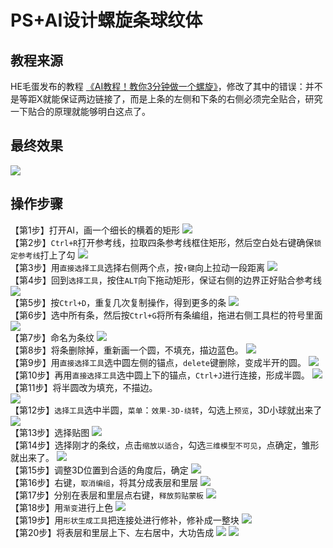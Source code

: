 # PS+AI设计螺旋条球纹体

## 教程来源
HE毛蛋发布的教程 [《AI教程！教你3分钟做一个螺旋》](http://weibo.com/2287186964/EC52W4qWc?type=comment#_rnd1508247858238)，修改了其中的错误：并不是等距X就能保证两边链接了，而是上条的左侧和下条的右侧必须完全贴合，研究一下贴合的原理就能够明白这点了。

## 最终效果
![](assets/100/20180701-657e49ec.png)  

## 操作步骤
【第1步】打开AI，画一个细长的横着的矩形
![](assets/100/20180701-ea4835d3.png)  
【第2步】`Ctrl+R`打开参考线，拉取四条参考线框住矩形，然后空白处右键确保`锁定参考线`打上了勾
![](assets/100/20180701-67d032a0.png)  
【第3步】用`直接选择工具`选择右侧两个点，按`↑键`向上拉动一段距离
![](assets/100/20180701-9d438838.png)  
【第4步】回到`选择工具`，按住`ALT`向下拖动矩形，保证右侧的边界正好贴合参考线
![](assets/100/20180701-618c9ace.png)  
【第5步】按`Ctrl+D`，重复几次复制操作，得到更多的条
![](assets/100/20180701-2abaaeae.png)  
【第6步】选中所有条，然后按`Ctrl+G`将所有条编组，拖进右侧工具栏的符号里面
![](assets/100/20180701-d9675bcc.png)  
【第7步】命名为条纹
![](assets/100/20180701-711cd7b9.png)  
【第8步】将条删除掉，重新画一个圆，不填充，描边蓝色。
![](assets/100/20180701-cd0b868c.png)  
【第9步】用`直接选择工具`选中圆左侧的锚点，`delete`键删除，变成半开的圆。
![](assets/100/20180701-fd9c02e8.png)  
【第10步】再用`直接选择工具`选中圆上下的锚点，`Ctrl+J`进行连接，形成半圆。
![](assets/100/20180701-a24405bb.png)  
【第11步】将半圆改为填充，不描边。  
![](assets/100/20180701-a4035d78.png)  
【第12步】`选择工具`选中半圆，`菜单`：`效果-3D-绕转`，勾选上`预览`，3D小球就出来了
![](assets/100/20180701-430fa931.png)  
【第13步】选择贴图
![](assets/100/20180701-2b2b4e1d.png)  
【第14步】选择刚才的条纹，点击`缩放以适合`，勾选`三维模型不可见`，点确定，雏形就出来了。
![](assets/100/20180701-d54cfa56.png)  
【第15步】调整3D位置到合适的角度后，确定
![](assets/100/20180701-f8d48743.png)  
【第16步】右键，`取消编组`，将其分成表层和里层
![](assets/100/20180701-838b897f.png)  
【第17步】分别在表层和里层点右键，`释放剪贴蒙板`
![](assets/100/20180701-3a46247d.png)  
【第18步】用`渐变`进行上色
![](assets/100/20180701-267b7800.png)  
【第19步】用`形状生成工具`把连接处进行修补，修补成一整块
![](assets/100/20180701-b725bd30.png)  
【第20步】将表层和里层上下、左右居中，大功告成
![](assets/100/20180701-21c7676e.png)
![](assets/100/20180701-657e49ec.png)    
